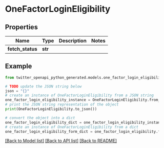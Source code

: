 # OneFactorLoginEligibility


## Properties

Name | Type | Description | Notes
------------ | ------------- | ------------- | -------------
**fetch_status** | **str** |  | 

## Example

```python
from twitter_openapi_python_generated.models.one_factor_login_eligibility import OneFactorLoginEligibility

# TODO update the JSON string below
json = "{}"
# create an instance of OneFactorLoginEligibility from a JSON string
one_factor_login_eligibility_instance = OneFactorLoginEligibility.from_json(json)
# print the JSON string representation of the object
print(OneFactorLoginEligibility.to_json())

# convert the object into a dict
one_factor_login_eligibility_dict = one_factor_login_eligibility_instance.to_dict()
# create an instance of OneFactorLoginEligibility from a dict
one_factor_login_eligibility_form_dict = one_factor_login_eligibility.from_dict(one_factor_login_eligibility_dict)
```
[[Back to Model list]](../README.md#documentation-for-models) [[Back to API list]](../README.md#documentation-for-api-endpoints) [[Back to README]](../README.md)


